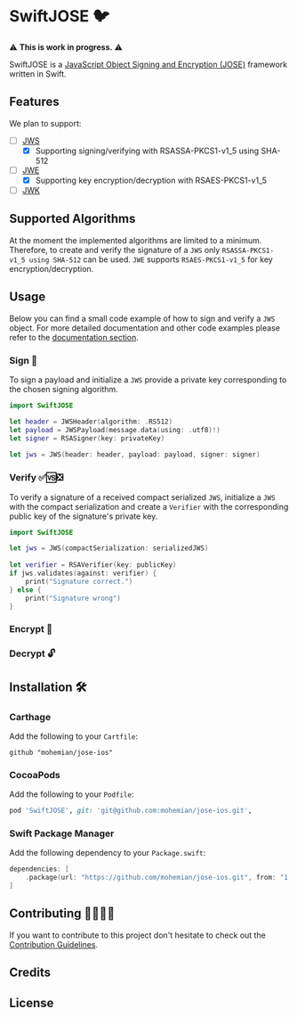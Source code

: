 # SwiftJOSE :bird: 

:warning: **This is work in progress.** :warning:

SwiftJOSE is a [JavaScript Object Signing and Encryption (JOSE)](http://jose.readthedocs.io/en/latest) framework written in Swift.

## Features

We plan to support:

- [ ] [JWS](https://tools.ietf.org/html/rfc7515)
  - [x] Supporting signing/verifying with RSASSA-PKCS1-v1_5 using SHA-512
- [ ] [JWE](https://tools.ietf.org/html/rfc7516)
  - [x] Supporting key encryption/decryption with RSAES-PKCS1-v1_5
- [ ] [JWK](https://tools.ietf.org/html/rfc7517)

## Supported Algorithms

At the moment the implemented algorithms are limited to a minimum. Therefore, to create and verify the signature of a `JWS` only `RSASSA-PKCS1-v1_5 using SHA-512` can be used. `JWE` supports `RSAES-PKCS1-v1_5` for key encryption/decryption.

## Usage

Below you can find a small code example of how to sign and verify a `JWS` object. For more detailed documentation and other code examples please refer to the [documentation section](https://github.com/mohemian/jose-ios/blob/master/Documentation).

### Sign :lock_with_ink_pen:

To sign a payload and initialize a `JWS` provide a private key corresponding to the chosen signing algorithm.

```swift
import SwiftJOSE

let header = JWSHeader(algorithm: .RS512)
let payload = JWSPayload(message.data(using: .utf8)!)
let signer = RSASigner(key: privateKey)
     
let jws = JWS(header: header, payload: payload, signer: signer)
```

### Verify :white_check_mark::vs::negative_squared_cross_mark:

To verify a signature of a received compact serialized `JWS`, initialize a `JWS` with the compact serialization and create a `Verifier` with the corresponding public key of the signature's private key.

``` swift
import SwiftJOSE

let jws = JWS(compactSerialization: serializedJWS)
        
let verifier = RSAVerifier(key: publicKey)
if jws.validates(against: verifier) {
    print("Signature correct.")
} else {
    print("Signature wrong")
}
```

### Encrypt :closed_lock_with_key:


### Decrypt :unlock:

## Installation :hammer_and_wrench:

### Carthage

Add the following to your `Cartfile`:

``` shell
github "mohemian/jose-ios"
```

### CocoaPods

Add the following to your `Podfile`:

``` ruby
pod 'SwiftJOSE', git: 'git@github.com:mohemian/jose-ios.git',
```

### Swift Package Manager

Add the following dependency to your `Package.swift`:

``` swift
dependencies: [
    .package(url: "https://github.com/mohemian/jose-ios.git", from: "1.0.0")
]
```

## Contributing :woman_technologist::man_technologist:

If you want to contribute to this project don't hesitate to check out the [Contribution Guidelines](https://github.com/mohemian/jose-ios/blob/master/CONTRIBUTING.md). 

## Credits

## License
